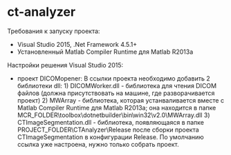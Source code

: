 # ct-analyzer

Требования к запуску проекта:
- Visual Studio 2015, .Net Framework 4.5.1+
- Установленный Matlab Compiler Runtime для Matlab R2013a

Настройки решения Visual Studio 2015:
- проект DICOMopener:
	В ссылки проекта необходимо добавить 2 библиотеки dll:
		1) DICOMWorker.dll - библиотека для чтения DICOM файлов (должна присутствовать на машине, где разворачивается проект)
		2) MWArray - библиотека, которая устанваливается вместе с Matlab Compiler Runtime для Matlab R2013a; она находится в папке MCR_FOLDER\toolbox\dotnetbuilder\bin\win32\v2.0\MWArray.dll
		3) CTImageSegmentation.dll - библиотека, появляющаяся в папке PROJECT_FOLDER\CTAnalyzer\Release после сборки проекта CTImageSegmentation в конфигурации Release. По умолчанию ссылка уже настроена, нужно только собрать проект.
